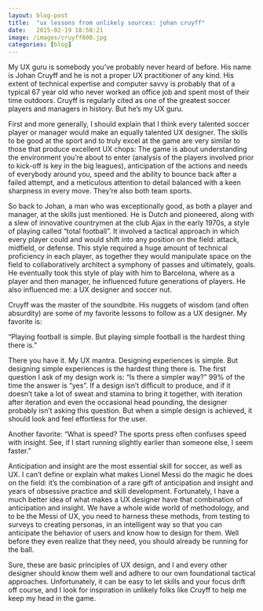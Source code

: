 ```yaml
---
layout: blog-post
title:  "ux lessons from unlikely sources: johan cruyff"
date:   2015-02-19 18:50:21
image: /images/cruyff800.jpg
categories: [blog] 
---
```


My UX guru is somebody you’ve probably never heard of before. His name is Johan Cruyff and he is not a proper UX practitioner of any kind. His extent of technical expertise and computer savvy is probably that of a typical 67 year old who never worked an office job and spent most of their time outdoors. Cruyff is regularly cited as one of the greatest soccer players and managers in history. But he’s my UX guru. 

First and more generally, I should explain that I think every talented soccer player or manager would make an equally talented UX designer. The skills to be good at the sport and to truly excel at the game are very similar to those that produce excellent UX chops: The game is about understanding the environment you’re about to enter (analysis of the players involved prior to kick-off is key in the big leagues), anticipation of the actions and needs of everybody around you, speed and the ability to bounce back after a failed attempt, and a meticulous attention to detail balanced with a keen sharpness in every move. They’re also both team sports.

So back to Johan, a man who was exceptionally good, as both a player and manager, at the skills just mentioned. He is Dutch and pioneered, along with a slew of innovative countrymen at the club Ajax in the early 1970s, a style of playing called “total football”. It involved a tactical approach in which every player could and would shift into any position on the field: attack, midfield, or defense. This style required a huge amount of technical proficiency in each player, as together they would manipulate space on the field to collaboratively architect a symphony of passes and ultimately, goals. He eventually took this style of play with him to Barcelona, where as a player and then manager, he influenced future generations of players. He also influenced me: a UX designer and soccer nut.

Cruyff was the master of the soundbite. His nuggets of wisdom (and often absurdity) are some of my favorite lessons to follow as a UX designer. My favorite is:

“Playing football is simple. But playing simple football is the hardest thing there is.”

There you have it. My UX mantra. Designing experiences is simple. But designing simple experiences is the hardest thing there is. The first question I ask of my design work is: “Is there a simpler way?” 99% of the time the answer is “yes”. If a design isn’t difficult to produce, and if it doesn’t take a lot of sweat and stamina to bring it together, with iteration after iteration and even the occasional head pounding, the designer probably isn’t asking this question. But when a simple design is achieved, it should look and feel effortless for the user.

Another favorite: “What is speed? The sports press often confuses speed with insight. See, if I start running slightly earlier than someone else, I seem faster.”

Anticipation and insight are the most essential skill for soccer, as well as UX. I can’t define or explain what makes Lionel Messi do the magic he does on the field: it’s the combination of a rare gift of anticipation and insight and years of obsessive practice and skill development. Fortunately, I have a much better idea of what makes a UX designer have that combination of anticipation and insight. We have a whole wide world of methodology, and to be the Messi of UX, you need to harness these methods, from testing to surveys to creating personas, in an intelligent way so that you can anticipate the behavior of users and know how to design for them. Well before they even realize that they need, you should already be running for the ball.

Sure, these are basic principles of UX design, and I and every other designer should know them well and adhere to our own foundational tactical approaches. Unfortunately, it can be easy to let skills and your focus drift off course, and I look for inspiration in unlikely folks like Cruyff to help me keep my head in the game.